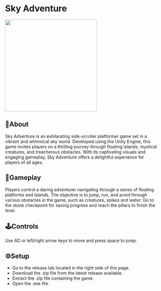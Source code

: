 # **Sky Adventure**
<img src="https://github.com/wahyuwerayana/Side-Scroller/assets/115724777/56f6ff65-2ae2-4eb0-9d27-f047be7e16c7" height="300px">

## 📄About
Sky Adventure is an exhilarating side-scroller platformer game set in a vibrant and whimsical sky world. Developed using the Unity Engine, this game invites players on a thrilling journey through floating islands, mystical creatures, and treacherous obstacles. With its captivating visuals and engaging gameplay, Sky Adventure offers a delightful experience for players of all ages.

## 🎯Gameplay
Players control a daring adventurer navigating through a series of floating platforms and islands. The objective is to jump, run, and avoid through various obstacles in the game, such as creatures, spikes and water. Go to the stone checkpoint for saving progress and reach the pillars to finish the level.

## 🕹️Controls
Use AD or left/right arrow keys to move and press space to jump.

## ⚙️Setup
- Go to the release tab located in the right side of this page.
- Download the .zip file from the latest release available.
- Extract the .zip file containing the game.
- Open the .exe file.
